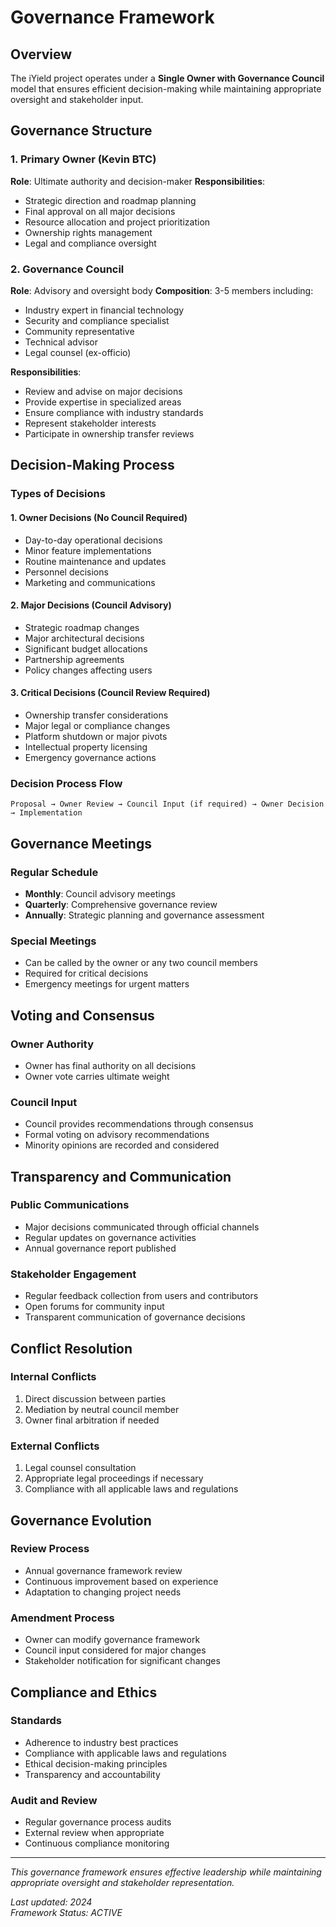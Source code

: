 # Governance Framework

## Overview

The iYield project operates under a **Single Owner with Governance Council** model that ensures efficient decision-making while maintaining appropriate oversight and stakeholder input.

## Governance Structure

### 1. Primary Owner (Kevin BTC)
**Role**: Ultimate authority and decision-maker
**Responsibilities**:
- Strategic direction and roadmap planning
- Final approval on all major decisions
- Resource allocation and project prioritization
- Ownership rights management
- Legal and compliance oversight

### 2. Governance Council
**Role**: Advisory and oversight body
**Composition**: 3-5 members including:
- Industry expert in financial technology
- Security and compliance specialist
- Community representative
- Technical advisor
- Legal counsel (ex-officio)

**Responsibilities**:
- Review and advise on major decisions
- Provide expertise in specialized areas
- Ensure compliance with industry standards
- Represent stakeholder interests
- Participate in ownership transfer reviews

## Decision-Making Process

### Types of Decisions

#### 1. Owner Decisions (No Council Required)
- Day-to-day operational decisions
- Minor feature implementations
- Routine maintenance and updates
- Personnel decisions
- Marketing and communications

#### 2. Major Decisions (Council Advisory)
- Strategic roadmap changes
- Major architectural decisions
- Significant budget allocations
- Partnership agreements
- Policy changes affecting users

#### 3. Critical Decisions (Council Review Required)
- Ownership transfer considerations
- Major legal or compliance changes
- Platform shutdown or major pivots
- Intellectual property licensing
- Emergency governance actions

### Decision Process Flow

```
Proposal → Owner Review → Council Input (if required) → Owner Decision → Implementation
```

## Governance Meetings

### Regular Schedule
- **Monthly**: Council advisory meetings
- **Quarterly**: Comprehensive governance review
- **Annually**: Strategic planning and governance assessment

### Special Meetings
- Can be called by the owner or any two council members
- Required for critical decisions
- Emergency meetings for urgent matters

## Voting and Consensus

### Owner Authority
- Owner has final authority on all decisions
- Owner vote carries ultimate weight

### Council Input
- Council provides recommendations through consensus
- Formal voting on advisory recommendations
- Minority opinions are recorded and considered

## Transparency and Communication

### Public Communications
- Major decisions communicated through official channels
- Regular updates on governance activities
- Annual governance report published

### Stakeholder Engagement
- Regular feedback collection from users and contributors
- Open forums for community input
- Transparent communication of governance decisions

## Conflict Resolution

### Internal Conflicts
1. Direct discussion between parties
2. Mediation by neutral council member
3. Owner final arbitration if needed

### External Conflicts
1. Legal counsel consultation
2. Appropriate legal proceedings if necessary
3. Compliance with all applicable laws and regulations

## Governance Evolution

### Review Process
- Annual governance framework review
- Continuous improvement based on experience
- Adaptation to changing project needs

### Amendment Process
- Owner can modify governance framework
- Council input considered for major changes
- Stakeholder notification for significant changes

## Compliance and Ethics

### Standards
- Adherence to industry best practices
- Compliance with applicable laws and regulations
- Ethical decision-making principles
- Transparency and accountability

### Audit and Review
- Regular governance process audits
- External review when appropriate
- Continuous compliance monitoring

---

*This governance framework ensures effective leadership while maintaining appropriate oversight and stakeholder representation.*

*Last updated: 2024*  
*Framework Status: ACTIVE*